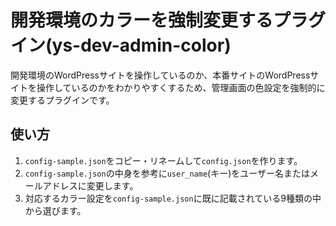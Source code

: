 # 開発環境のカラーを強制変更するプラグイン(ys-dev-admin-color)

開発環境のWordPressサイトを操作しているのか、本番サイトのWordPressサイトを操作しているのかをわかりやすくするため、管理画面の色設定を強制的に変更するプラグインです。

## 使い方

1. `config-sample.json`をコピー・リネームして`config.json`を作ります。
2. `config-sample.json`の中身を参考に`user_name`(キー)をユーザー名またはメールアドレスに変更します。
3. 対応するカラー設定を`config-sample.json`に既に記載されている9種類の中から選びます。
